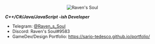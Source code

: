 <!-- ### Raven's Soul -->
<!-- ** Raven's Soul ** -->
<p align="center">
   <img src="" alt="Raven's Soul"/>
</p>

***C++/C#/Java/JavaScript -ish Developer***
<!--
- About: 
- Blog: -->
- Telegram: [@Raven_s_Soul](https://t.me/Raven_s_Soul) 
- Discord: Raven's Soul#9583
- GameDev/Design Portfolio: https://sario-tedesco.github.io/portfolio/
<!-- - Email: [sariotedesco@gmail.com](mailto:sariotedesco@gmail.com)-->

